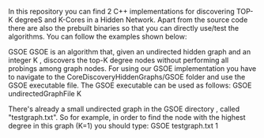 In this repository you can find 2 C++ implementations for discovering TOP-K degreeS and K-Cores in a Hidden Network.
Apart from the source code there are also the prebuilt binaries so that you can directly use/test the algorithms.
You can follow the examples shown below:


GSOE
GSOE is an algorithm that, given an undirected hidden graph and an integer K , discovers the top-K degree nodes without performing all probings among graph nodes.
For using our GSOE implementation you have to navigate to the CoreDiscoveryHiddenGraphs/GSOE folder and use the GSOE executable file. The GSOE executable can be used as follows:
GSOE undirectedGraphFile K

There's already a small undirected graph in the GSOE directory , called "testgraph.txt". So for example, in order to find the node with the highest degree in this graph (K=1) you should type:
GSOE testgraph.txt 1
